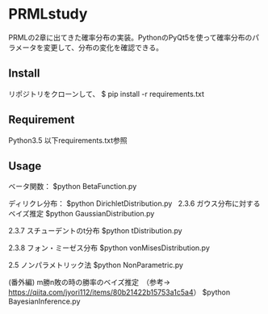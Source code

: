 # PRMLstudy

PRMLの2章に出てきた確率分布の実装。PythonのPyQt5を使って確率分布のパラメータを変更して、分布の変化を確認できる。

## Install
リポジトリをクローンして、
  $ pip install -r requirements.txt

## Requirement
Python3.5
以下requirements.txt参照

## Usage
ベータ関数：
  $python BetaFunction.py

ディリクレ分布：
  $python DirichletDistribution.py
  
2.3.6 ガウス分布に対するベイズ推定
  $python GaussianDistribution.py
  
2.3.7 スチューデントのt分布
  $python tDistribution.py

2.3.8 フォン・ミーゼス分布
  $python vonMisesDistribution.py
 
2.5 ノンパラメトリック法
  $python NonParametric.py
  
(番外編) m勝n敗の時の勝率のベイズ推定　（参考-> <https://qiita.com/jyori112/items/80b21422b15753a1c5a4>）
  $python BayesianInference.py
